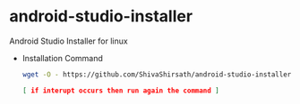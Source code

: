 # android-studio-installer
Android Studio Installer for linux

+ Installation Command
  ```bash
  wget -O - https://github.com/ShivaShirsath/android-studio-installer/raw/master/run | bash
  ```
  ```json
  [ if interupt occurs then run again the command ]
  ```


